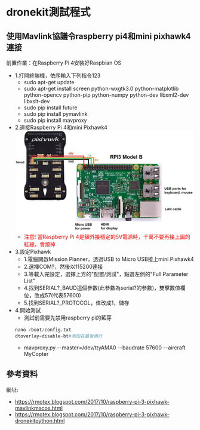 # dronekit測試程式

## 使用Mavlink協議令raspberry pi4和mini pixhawk4連接
前置作業：在Raspberry Pi 4安裝好Raspbian OS
+ 1.打開終端機，依序輸入下列指令123
    + sudo apt-get update
    + sudo apt-get install screen python-wxgtk3.0 python-matplotlib python-opencv python-pip python-numpy python-dev libxml2-dev libxslt-dev
    + sudo pip install future
    + sudo pip install pymavlink
    + sudo pip install mavproxy 
+ 2.連接Raspberry Pi 4和mini Pixhawk4
    ![連接Raspberry Pi 3和Pixhawk](image/RaspberryPi_Pixhawk_wiring1.jpg)
    + <font color=#FF0000>注意! 當Raspberry Pi 4是額外接穩定的5V電源時，千萬不要再接上圖的紅線，會燒掉</font>
+ 3.設定Pixhawk
    + 1.電腦開啟Mission Planner，透過USB to Micro USB接上mini Pixhawk4
    + 2.選擇COM?，然後以115200連接
    + 3.等載入完設定，選擇上方的"配置/測試"，點選左側的"Full Parameter List"
    + 4.找到SERIAL?_BAUD這個參數(此參數為serial?的參數)，雙擊數值欄位，改成57(代表57600)
    + 5.找到SERIAL?_PROTOCOL，值改成1，儲存
+ 4.開始測試
    + 測試前需要先禁用raspberry pi的藍芽 
    ```py
    nano /boot/config.txt
    dtoverlay=disable-bt#添加在最後兩行
    ```
    + mavproxy.py --master=/dev/ttyAMA0 --baudrate 57600 --aircraft MyCopter



## 參考資料
網址:
+ https://rmotex.blogspot.com/2017/10/raspberry-pi-3-pixhawk-mavlinkmacos.html
+ https://rmotex.blogspot.com/2017/10/raspberry-pi-3-pixhawk-dronekitpython.html